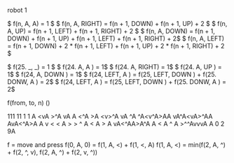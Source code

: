 
robot 1

$ f(n, A, A) = 1 $
$ f(n, A, RIGHT) = f(n + 1, DOWN) + f(n + 1, UP) + 2 $
$ f(n, A, UP) = f(n + 1, LEFT) + f(n + 1, RIGHT) + 2 $
$ f(n, A, DOWN) = f(n + 1, DOWN) + f(n + 1, UP) + f(n + 1, LEFT) + f(n + 1, RIGHT) + 2$
$ f(n, A, LEFT) = f(n + 1, DOWN) + 2 * f(n + 1, LEFT) + f(n + 1, UP) + 2 * f(n + 1, RIGHT) + 2 $



$ f(25. \_, \_) = 1 $
$ f(24. A, A    ) = 1$
$ f(24. A, RIGHT) = 1$
$ f(24. A, UP   ) = 1$
$ f(24, A, DOWN ) = 1$
$ f(24, LEFT, A ) = f(25, LEFT, DOWN ) + f(25. DONW, A ) = 2$
$ f(24, LEFT, A ) = f(25, LEFT, DOWN ) + f(25. DONW, A ) = 2$


f(from, to, n)
$()$



111  11  1  1
A    <vA  <A  A  >>^A      vA     A  <^A  >A    <v<A  >>^A    vA   ^A   <vA>^A<v<A>^A>AA       vA^A<v<A>A>^AA      AvA<^A>A
A      v   <  <     A       >     >    ^   A       <     A     >    A    vA<^AA>A<vAAA>^A
A                   <                      A             ^          A    >^^AvvvA
A                                          0                        2    9A

f = move and press
f(0, A, 0) = f(1, A, <) + f(1, <, A)
f(1, A, <) = min(f(2, A, ^) + f(2, ^, v), f(2, A, ^) + f(2, v, ^)) 